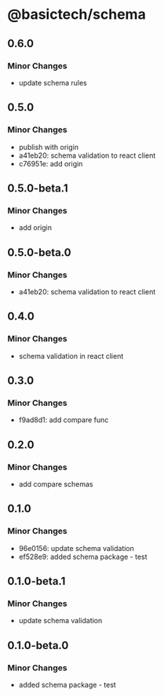# @basictech/schema

## 0.6.0

### Minor Changes

- update schema rules

## 0.5.0

### Minor Changes

- publish with origin
- a41eb20: schema validation to react client
- c76951e: add origin

## 0.5.0-beta.1

### Minor Changes

- add origin

## 0.5.0-beta.0

### Minor Changes

- a41eb20: schema validation to react client

## 0.4.0

### Minor Changes

- schema validation in react client

## 0.3.0

### Minor Changes

- f9ad8d1: add compare func

## 0.2.0

### Minor Changes

- add compare schemas

## 0.1.0

### Minor Changes

- 96e0156: update schema validation
- ef528e9: added schema package - test

## 0.1.0-beta.1

### Minor Changes

- update schema validation

## 0.1.0-beta.0

### Minor Changes

- added schema package - test
